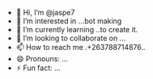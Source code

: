 - 👋 Hi, I’m @jaspe7
- 👀 I’m interested in ...bot making
- 🌱 I’m currently learning ..to create it.
- 💞️ I’m looking to collaborate on ...
- 📫 How to reach me .+263788714876..
- 😄 Pronouns: ...
- ⚡ Fun fact: ...

<!---
jaspe7/jaspe7 is a ✨ special ✨ repository because its `README.md` (this file) appears on your GitHub profile.
You can click the Preview link to take a look at your changes.
--->
